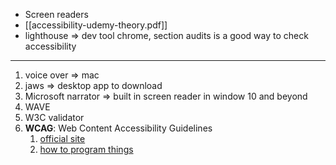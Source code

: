 - Screen readers
- [[accessibility-udemy-theory.pdf]]
- lighthouse => dev tool chrome, section audits is a good way to check accessibility
---
1. voice over => mac
2. jaws => desktop app to download
3. Microsoft narrator => built in screen reader in window 10 and beyond
4. WAVE
5. W3C validator
6. **WCAG**: Web Content Accessibility Guidelines
	1. [official site](https://www.w3.org/WAI/standards-guidelines/wcag/)
	2. [how to program things](https://www.w3.org/WAI/WCAG21/quickref/?currentsidebar=%23col_overview#text-alternatives)
